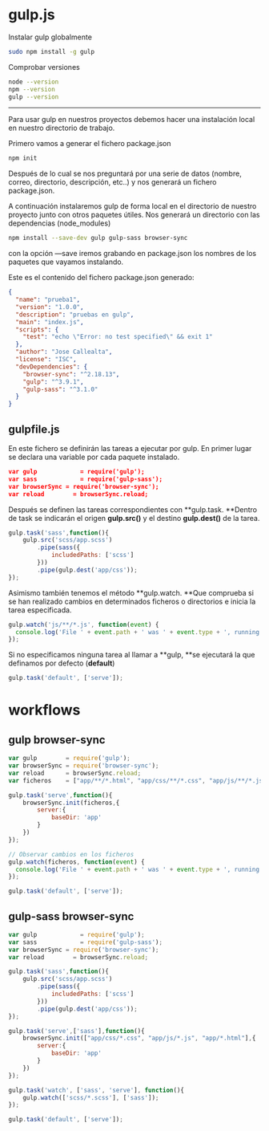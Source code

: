 # gulp.js

Instalar gulp globalmente
```sh
sudo npm install -g gulp
```

Comprobar versiones
```sh
node --version
npm --version
gulp --version
```
---

Para usar gulp en nuestros proyectos debemos hacer una instalación local en nuestro directorio de trabajo.

Primero vamos a generar el fichero package.json

```js
npm init
```

Después de lo cual se nos preguntará por una serie de datos (nombre, correo, directorio, descripción, etc..) y nos generará un fichero package.json.

A continuación instalaremos gulp de forma local en el directorio de nuestro proyecto junto con otros paquetes útiles. Nos generará un directorio con las dependencias (node\_modules)

```sh
npm install --save-dev gulp gulp-sass browser-sync
```

con la opción —save iremos grabando en package.json los nombres de los paquetes que vayamos instalando.

Este es el contenido del fichero package.json generado:

```json
{
  "name": "prueba1",
  "version": "1.0.0",
  "description": "pruebas en gulp",
  "main": "index.js",
  "scripts": {
    "test": "echo \"Error: no test specified\" && exit 1"
  },
  "author": "Jose Callealta",
  "license": "ISC",
  "devDependencies": {
    "browser-sync": "^2.18.13",
    "gulp": "^3.9.1",
    "gulp-sass": "^3.1.0"
  }
}
```

gulpfile.js
-----------

En este fichero se definirán las tareas a ejecutar por gulp.
En primer lugar se declara una variable por cada paquete instalado.

```json
var gulp 		    = require('gulp');
var sass 		    = require('gulp-sass');
var browserSync	= require('browser-sync');
var reload 		  = browserSync.reload;
```

Después se definen las tareas correspondientes con **gulp.task. **Dentro de task se indicarán el origen **gulp.src()** y el destino **gulp.dest()** de la tarea.

```js
gulp.task('sass',function(){
	gulp.src('scss/app.scss')
		.pipe(sass({
			includedPaths: ['scss']
		}))
		.pipe(gulp.dest('app/css'));
});
```

Asimismo también tenemos el método **gulp.watch. **Que comprueba si se han realizado cambios en determinados ficheros o directorios e inicia la tarea especificada.

```js
gulp.watch('js/**/*.js', function(event) {
  console.log('File ' + event.path + ' was ' + event.type + ', running tasks...');
});
```

Si no especificamos ninguna tarea al llamar a **gulp, **se ejecutará la que definamos por defecto (**default**)

```js
gulp.task('default', ['serve']);
```

# workflows

## gulp browser-sync

```js
var gulp 		= require('gulp');
var browserSync	= require('browser-sync');
var reload 		= browserSync.reload;
var ficheros	= ["app/**/*.html", "app/css/**/*.css", "app/js/**/*.js"];

gulp.task('serve',function(){
	browserSync.init(ficheros,{
		server:{
			baseDir: 'app'
		}
	})
});

// Observar cambios en los ficheros
gulp.watch(ficheros, function(event) {
  console.log('File ' + event.path + ' was ' + event.type + ', running tasks...');
});

gulp.task('default', ['serve']);

```

## gulp-sass browser-sync

```js
var gulp 		    = require('gulp');
var sass 		    = require('gulp-sass');
var browserSync	= require('browser-sync');
var reload 		  = browserSync.reload;

gulp.task('sass',function(){
	gulp.src('scss/app.scss')
		.pipe(sass({
			includedPaths: ['scss']
		}))
		.pipe(gulp.dest('app/css'));
});

gulp.task('serve',['sass'],function(){
	browserSync.init(["app/css/*.css", "app/js/*.js", "app/*.html"],{
		server:{
			baseDir: 'app'
		}
	})
});

gulp.task('watch', ['sass', 'serve'], function(){
	gulp.watch(['scss/*.scss'], ['sass']);
});

gulp.task('default', ['serve']);
```
